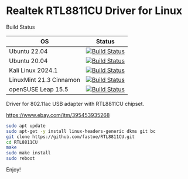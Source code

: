 # Realtek RTL8811CU Driver for Linux

Build Status

| OS  | Status |
| ------------- | ------------- |
| Ubuntu 22.04  | [![Build Status](https://github.com/fastoe/RTL8811CU/actions/workflows/rtl8811cu_Debian.yml/badge.svg)](https://github.com/fastoe/RTL8811CU/actions) |
| Ubuntu 20.04  | [![Build Status](https://github.com/fastoe/RTL8811CU/actions/workflows/rtl8811cu_Debian.yml/badge.svg)](https://github.com/fastoe/RTL8811CU/actions) |
| Kali Linux 2024.1  | [![Build Status](https://github.com/fastoe/RTL8811CU/actions/workflows/rtl8811cu_Debian.yml/badge.svg)](https://github.com/fastoe/RTL8811CU/actions) |
| LinuxMint 21.3 Cinnamon  | [![Build Status](https://github.com/fastoe/RTL8811CU/actions/workflows/rtl8811cu_Debian.yml/badge.svg)](https://github.com/fastoe/RTL8811CU/actions) |
| openSUSE Leap 15.5 | [![Build Status](https://github.com/fastoe/RTL8811CU/actions/workflows/rtl8811cu_SUSE-Linux.yml/badge.svg)](https://github.com/fastoe/RTL8811CU/actions) |

Driver for 802.11ac USB adapter with RTL8811CU chipset.

https://www.ebay.com/itm/395453935268

```bash
sudo apt update
sudo apt-get -y install linux-headers-generic dkms git bc
git clone https://github.com/fastoe/RTL8811CU.git
cd RTL8811CU
make
sudo make install
sudo reboot
```

Enjoy!
